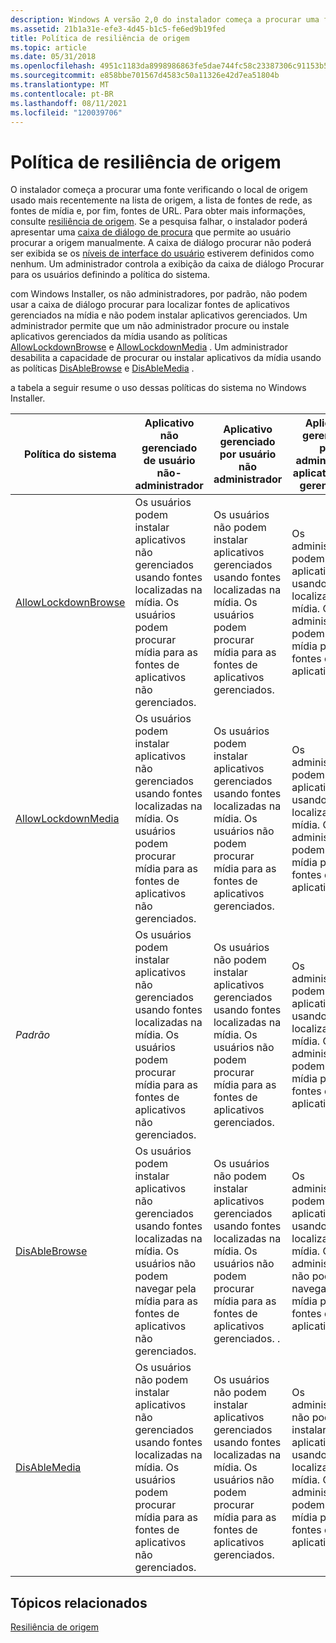 ```yaml
---
description: Windows A versão 2,0 do instalador começa a procurar uma fonte, verificando o local de origem usado mais recentemente na lista de origem, a lista de fontes de rede, as fontes de mídia e, por fim, fontes de URL.
ms.assetid: 21b1a31e-efe3-4d45-b1c5-fe6ed9b19fed
title: Política de resiliência de origem
ms.topic: article
ms.date: 05/31/2018
ms.openlocfilehash: 4951c1183da8998986863fe5dae744fc58c23387306c91153b50ab63e38e0a3d
ms.sourcegitcommit: e858bbe701567d4583c50a11326e42d7ea51804b
ms.translationtype: MT
ms.contentlocale: pt-BR
ms.lasthandoff: 08/11/2021
ms.locfileid: "120039706"
---
```

# <a name="source-resiliency-policy"></a>Política de resiliência de origem

O instalador começa a procurar uma fonte verificando o local de origem usado mais recentemente na lista de origem, a lista de fontes de rede, as fontes de mídia e, por fim, fontes de URL. Para obter mais informações, consulte [resiliência de origem](source-resiliency.md). Se a pesquisa falhar, o instalador poderá apresentar uma [caixa de diálogo de procura](browse-dialog.md) que permite ao usuário procurar a origem manualmente. A caixa de diálogo procurar não poderá ser exibida se os [níveis de interface do usuário](user-interface-levels.md) estiverem definidos como nenhum. Um administrador controla a exibição da caixa de diálogo Procurar para os usuários definindo a política do sistema.

com Windows Installer, os não administradores, por padrão, não podem usar a caixa de diálogo procurar para localizar fontes de aplicativos gerenciados na mídia e não podem instalar aplicativos gerenciados. Um administrador permite que um não administrador procure ou instale aplicativos gerenciados da mídia usando as políticas [AllowLockdownBrowse](allowlockdownbrowse.md) e [AllowLockdownMedia](allowlockdownmedia.md) . Um administrador desabilita a capacidade de procurar ou instalar aplicativos da mídia usando as políticas [DisAbleBrowse](disablebrowse.md) e [DisAbleMedia](disablemedia.md) .

a tabela a seguir resume o uso dessas políticas do sistema no Windows Installer.



| Política do sistema                                  | Aplicativo não gerenciado de usuário não-administrador                                                                                                             | Aplicativo gerenciado por usuário não administrador                                                                                                                 | Aplicativo gerenciado pelo administrador aplicativos não gerenciados                                                                                               |
|------------------------------------------------|----------------------------------------------------------------------------------------------------------------------------------------------------------|-----------------------------------------------------------------------------------------------------------------------------------------------------------|--------------------------------------------------------------------------------------------------------------------------------------------------------|
| [AllowLockdownBrowse](allowlockdownbrowse.md) | Os usuários podem instalar aplicativos não gerenciados usando fontes localizadas na mídia. Os usuários podem procurar mídia para as fontes de aplicativos não gerenciados.<br/>    | Os usuários não podem instalar aplicativos gerenciados usando fontes localizadas na mídia. Os usuários podem procurar mídia para as fontes de aplicativos gerenciados.<br/>      | Os administradores podem instalar aplicativos usando fontes localizadas na mídia. Os administradores podem procurar mídia para as fontes de aplicativos.<br/>    |
| [AllowLockdownMedia](allowlockdownmedia.md)   | Os usuários podem instalar aplicativos não gerenciados usando fontes localizadas na mídia. Os usuários podem procurar mídia para as fontes de aplicativos não gerenciados.<br/>    | Os usuários podem instalar aplicativos gerenciados usando fontes localizadas na mídia. Os usuários não podem procurar mídia para as fontes de aplicativos gerenciados.<br/>      | Os administradores podem instalar aplicativos usando fontes localizadas na mídia. Os administradores podem procurar mídia para as fontes de aplicativos.<br/>    |
| *Padrão*                                      | Os usuários podem instalar aplicativos não gerenciados usando fontes localizadas na mídia. Os usuários podem procurar mídia para as fontes de aplicativos não gerenciados.<br/>    | Os usuários não podem instalar aplicativos gerenciados usando fontes localizadas na mídia. Os usuários não podem procurar mídia para as fontes de aplicativos gerenciados.<br/>   | Os administradores podem instalar aplicativos usando fontes localizadas na mídia. Os administradores podem procurar mídia para as fontes de aplicativos.<br/>    |
| [DisAbleBrowse](disablebrowse.md)             | Os usuários podem instalar aplicativos não gerenciados usando fontes localizadas na mídia. Os usuários não podem navegar pela mídia para as fontes de aplicativos não gerenciados.<br/> | Os usuários não podem instalar aplicativos gerenciados usando fontes localizadas na mídia. Os usuários não podem procurar mídia para as fontes de aplicativos gerenciados. .<br/> | Os administradores podem instalar aplicativos usando fontes localizadas na mídia. Os administradores não podem navegar pela mídia para as fontes de aplicativos.<br/> |
| [DisAbleMedia](disablemedia.md)               | Os usuários não podem instalar aplicativos não gerenciados usando fontes localizadas na mídia. Os usuários podem procurar mídia para as fontes de aplicativos não gerenciados.<br/> | Os usuários não podem instalar aplicativos gerenciados usando fontes localizadas na mídia. Os usuários não podem procurar mídia para as fontes de aplicativos gerenciados.<br/>   | Os administradores não podem instalar aplicativos usando fontes localizadas na mídia. Os administradores podem procurar mídia para as fontes de aplicativos.<br/> |



 

## <a name="related-topics"></a>Tópicos relacionados

<dl> <dt>

[Resiliência de origem](source-resiliency.md)
</dt> </dl>

 

 




